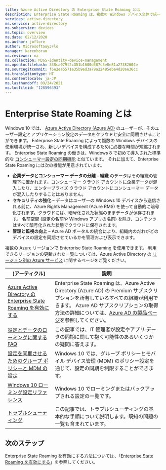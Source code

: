 ```yaml
---
title: Azure Active Directory の Enterprise State Roaming とは
description: Enterprise State Roaming は、複数の Windows デバイス全体で統一されたエクスペリエンスをユーザーに提供します
services: active-directory
ms.service: active-directory
ms.subservice: devices
ms.topic: overview
ms.date: 02/12/2020
ms.author: joflore
author: MicrosoftGuyJFlo
manager: karenhoran
ms.reviewer: na
ms.collection: M365-identity-device-management
ms.openlocfilehash: 338ca079f2c351b1600d387c3e8e81a27382604e
ms.sourcegitcommit: f6e2ea5571e35b9ed3a79a22485eba4d20ae36cc
ms.translationtype: HT
ms.contentlocale: ja-JP
ms.lasthandoff: 09/24/2021
ms.locfileid: "128596393"
---
```

# <a name="what-is-enterprise-state-roaming"></a>Enterprise State Roaming とは

Windows 10 では、 [Azure Active Directory (Azure AD)](../fundamentals/active-directory-whatis.md) のユーザーが、そのユーザー設定とアプリケーション設定のデータをクラウドと安全に同期させることができます。 Enterprise State Roaming によって複数の Windows デバイスの使用環境が統一され、新しいデバイスを構成するために必要な時間が短縮されます。 Enterprise State Roaming の働きは、Windows 8 で初めて導入された標準的な [コンシューマー設定の同期機能](https://go.microsoft.com/fwlink/?linkid=2015135) と似ています。 それに加えて、Enterprise State Roaming には次の機能が用意されています。

* **企業データとコンシューマー データの分離 – 組織** のデータはその組織の管理下に置かれます。コンシューマー クラウド アカウントに企業データが混入したり、エンタープライズ クラウド アカウントにコンシューマー データが混入したりすることはありません。
* **セキュリティの強化** – データはユーザーの Windows 10 デバイスから送信される前に、Azure Rights Management (Azure RMS) を使って自動的に暗号化されます。クラウドには、暗号化された状態のままデータが保存されます。 名前空間 (設定の名前や Windows アプリの名前) を除き、コンテンツはすべて暗号化された状態でクラウドに保存されます。  
* **管理と監視の向上** – Azure AD ポータルの統合により、組織内のだれがどのデバイスの設定を同期させているかを管理および表示できます。 

複数の Azure リージョンで Enterprise State Roaming を使用できます。 利用できるリージョンの更新された一覧については、Azure Active Directory の [リージョン別の Azure サービス](https://azure.microsoft.com/regions/#services) に関するページをご覧ください。

| [アーティクル] | 説明 |
| --- | --- |
| [Azure Active Directory の Enterprise State Roaming を有効にする](enterprise-state-roaming-enable.md) |Enterprise State Roaming は、Azure Active Directory (Azure AD) の Premium サブスクリプションを所有しているすべての組織が利用できます。 Azure AD サブスクリプションの取得方法の詳細については、[Azure AD の製品ページ](https://azure.microsoft.com/services/active-directory)を参照してください。 |
| [設定とデータのローミングに関する FAQ](enterprise-state-roaming-faqs.yml) |この記事では、IT 管理者が設定やアプリ データの同期に関して抱く可能性のあるいくつかの疑問に答えます。 |
| [設定を同期させるためのグループ ポリシーと MDM の設定](enterprise-state-roaming-group-policy-settings.md) |Windows 10 では、グループ ポリシーとモバイル デバイス管理 (MDM) のポリシー設定を通じて、設定の同期を制限することができます。 |
| [Windows 10 ローミング設定リファレンス](enterprise-state-roaming-windows-settings-reference.md) |Windows 10 でローミングまたはバックアップされる設定の一覧です。 |
| [トラブルシューティング](enterprise-state-roaming-troubleshooting.md) |この記事では、トラブルシューティングの基本的な手順について説明します。既知の問題の一覧も含まれています。 |

## <a name="next-steps"></a>次のステップ

Enterprise State Roaming を有効にする方法については、「[Enterprise State Roaming を有効にする](enterprise-state-roaming-enable.md)」を参照してください。
